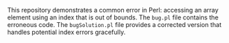 This repository demonstrates a common error in Perl: accessing an array element using an index that is out of bounds.  The `bug.pl` file contains the erroneous code. The `bugSolution.pl` file provides a corrected version that handles potential index errors gracefully.